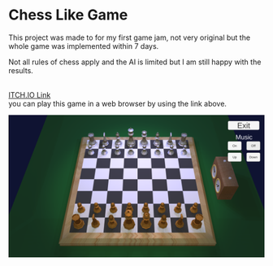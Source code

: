 <h1 id="header" align ="centre">Chess Like Game</h1>
<body>
 <p>This project was made to for my first game jam, not very original but the whole game was implemented within 7 days.</p>
 <p>Not all rules of chess apply and the AI is limited but I am still happy with the results.</p>
 <p>
  <br>
  <a href="https://srrawlinsonhotmailcouk.itch.io/chess-kind-of">
   ITCH.IO Link
  </a> <br>
  you can play this game in a web browser by using the link above. <br>
  
 </p>
 <img src="https://github.com/SarahRawlinson/ChessLikeGame/blob/main/Chess2.PNG" alt="Chess Game"/>
</body>
